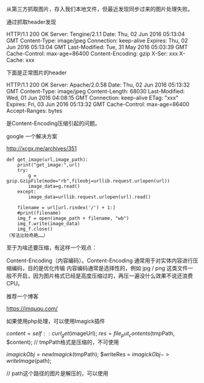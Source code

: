 从第三方抓取图片，存入我们本地文件，但最近发现同步过来的图片处理失败。

通过抓取header发现

HTTP/1.1 200 OK
Server: Tengine/2.1.1
Date: Thu, 02 Jun 2016 05:13:04 GMT
Content-Type: image/jpeg
Connection: keep-alive
Expires: Thu, 02 Jun 2016 05:13:04 GMT
Last-Modified: Tue, 31 May 2016 05:03:39 GMT
Cache-Control: max-age=86400
Content-Encoding: gzip
X-Ser: xxx
X-Cache: xxx


下面是正常图片的header

HTTP/1.1 200 OK
Server: Apache/2.0.58
Date: Thu, 02 Jun 2016 05:13:32 GMT
Content-Type: image/jpeg
Content-Length: 68030
Last-Modified: Wed, 01 Jun 2016 04:08:15 GMT
Connection: keep-alive
ETag: "xxx"
Expires: Fri, 03 Jun 2016 05:13:32 GMT
Cache-Control: max-age=86400
Accept-Ranges: bytes

是Content-Encoding压缩引起的问题。

google 一个解决方案

http://xcgx.me/archives/351

```
def get_image(url,image_path):
    print("get_image:",url)
    try:
        g = gzip.GzipFile(mode="rb",fileobj=urllib.request.urlopen(url))
        image_data=g.read()
    except:
        image_data=urllib.request.urlopen(url).read()
 
    filename = url[url.rindex('/') + 1:]
    #print(filename)
    img_f = open(image_path + filename, "wb")
    img_f.write(image_data)
    img_f.close()
（写法比较奇葩……）

```


至于为啥还要压缩，有这样一个观点：

Content-Encoding（内容编码）。Content-Encoding 通常用于对实体内容进行压缩编码，目的是优化传输
内容编码通常是选择性的，例如 jpg / png 这类文件一般不开启，因为图片格式已经是高度压缩过的，再压一遍没什么效果不说还浪费 CPU。

推荐一个博客

https://imququ.com/

如果使用php处理，可以使用Imagick插件

$content = self::curl_get($imageUrl);
$res = file_put_contents($tmpPath, $content);
// tmpPath格式是压缩的，不可使用

$imagickObj = new Imagick($tmpPath);
$writeRes = $imagickObj->writeImage($path);

// path这个路径的图片是解压的，可以使用


